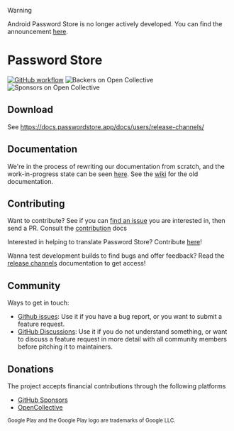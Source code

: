 > [!WARNING]
>
> Android Password Store is no longer actively developed. You can find the announcement [here](https://github.com/android-password-store/Android-Password-Store/discussions/3260).

# Password Store

[![GitHub workflow](https://github.com/android-password-store/Android-Password-Store/workflows/Deploy%20snapshot%20builds/badge.svg)](https://github.com/android-password-store/Android-Password-Store/actions)
![Backers on Open Collective](https://opencollective.com/Android-Password-Store/backers/badge.svg) ![Sponsors on Open Collective](https://opencollective.com/Android-Password-Store/sponsors/badge.svg)

## Download

See https://docs.passwordstore.app/docs/users/release-channels/

## Documentation

We're in the process of rewriting our documentation from scratch, and the work-in-progress state can be seen [here](https://docs.passwordstore.app). See the [wiki](https://github.com/android-password-store/Android-Password-Store/wiki/) for the old documentation.

## Contributing

Want to contribute? See if you can [find an issue](https://github.com/android-password-store/Android-Password-Store/issues?q=is%3Aissue+is%3Aopen+sort%3Aupdated-desc) you are interested in, then send a PR. Consult the [contribution](CONTRIBUTING.md) docs 

Interested in helping to translate Password Store? Contribute [here](https://crowdin.com/project/android-password-store)!

Wanna test development builds to find bugs and offer feedback? Read the [release channels](https://docs.passwordstore.app/docs/Users/release-channels) documentation to get access!

## Community

Ways to get in touch:

* [Github issues](https://github.com/android-password-store/Android-Password-Store/issues): Use it if you have a bug report, or you want to submit a feature request.
* [GitHub Discussions](https://github.com/android-password-store/Android-Password-Store/discussions): Use it if you do not understand something, or want to discuss a feature request in more detail with all community members before pitching it to maintainers.

## Donations

The project accepts financial contributions through the following platforms

- [GitHub Sponsors](https://github.com/sponsors/android-password-store)
- [OpenCollective](https://opencollective.com/android-password-store)

<sub>Google Play and the Google Play logo are trademarks of Google LLC.</sub>

